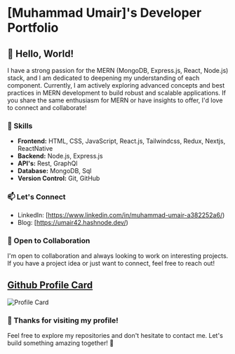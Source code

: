 # [Muhammad Umair]'s Developer Portfolio

## 👋 Hello, World!

I have a strong passion for the MERN (MongoDB, Express.js, React, Node.js) stack, and I am dedicated to deepening my understanding of each component. Currently, I am actively exploring advanced concepts and best practices in MERN development to build robust and scalable applications. If you share the same enthusiasm for MERN or have insights to offer, I'd love to connect and collaborate!

### 🚀 Skills

- **Frontend:** HTML, CSS, JavaScript, React.js, Tailwindcss, Redux, Nextjs, ReactNative
- **Backend:** Node.js, Express.js
- **API's:** Rest, GraphQl
- **Database:** MongoDB, Sql
- **Version Control:** Git, GitHub



### 📫 Let's Connect

- LinkedIn: [https://www.linkedin.com/in/muhammad-umair-a382252a6/)
- Blog: [https://umair42.hashnode.dev/)

### 🤝 Open to Collaboration

I'm open to collaboration and always looking to work on interesting projects. If you have a project idea or just want to connect, feel free to reach out!


## [Github Profile Card](https://github.com/vn7n24fzkq/github-profile-summary-cards)


![Profile Card](https://github-profile-summary-cards.vercel.app/api/cards/profile-details?username=muhammad-umair42&theme=nord_dark)




### 🙏 Thanks for visiting my profile!

Feel free to explore my repositories and don't hesitate to contact me. Let's build something amazing together! 🚀
